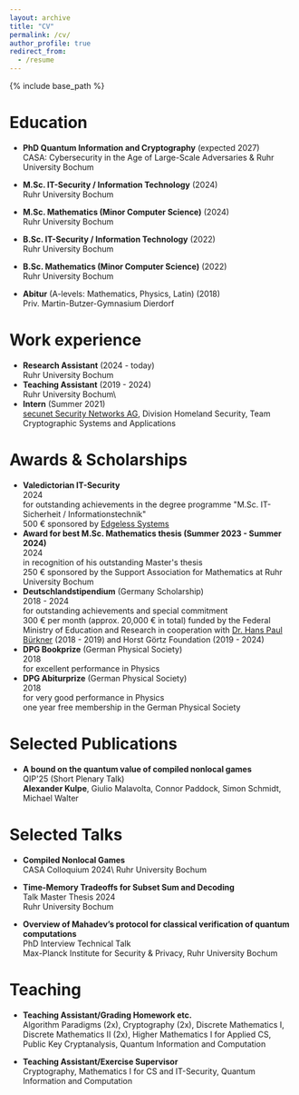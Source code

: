 ```yaml
---
layout: archive
title: "CV"
permalink: /cv/
author_profile: true
redirect_from:
  - /resume
---
```


{% include base_path %}
<!--
You can find a full CV [here](https://alexkulpe.github.io/files/CV.pdf).
-->

Education
======

* **PhD Quantum Information and Cryptography** (expected 2027)\
  CASA: Cybersecurity in the Age of Large-Scale Adversaries & Ruhr University Bochum

* **M.Sc. IT-Security / Information Technology** (2024)\
  Ruhr University Bochum

* **M.Sc. Mathematics (Minor Computer Science)** (2024)\
  Ruhr University Bochum

* **B.Sc. IT-Security / Information Technology** (2022)\
  Ruhr University Bochum

* **B.Sc. Mathematics (Minor Computer Science)** (2022) \
  Ruhr University Bochum

* **Abitur** (A-levels: Mathematics, Physics, Latin) (2018)\
  Priv. Martin-Butzer-Gymnasium Dierdorf


Work experience
======

* **Research Assistant** (2024 - today)\
  Ruhr University Bochum
* **Teaching Assistant** (2019 - 2024)\
  Ruhr University Bochum\
  <!--Algorithm Paradigms, Cryptography (2x), Discrete Mathematics I, Discrete Matheamtics II (2x), Higher Mathematics I for Applied CS, Introduction to Theoretical Computer Science (2x), Mathematics I for CS and IT-Security, Public Key Cryptanalysis, Quantum Information & Computation-->
* **Intern** (Summer 2021)\
  [secunet Security Networks AG](https://www.secunet.com/en/), Division Homeland Security, Team Cryptographic Systems and Applications

<!--
* 2024-2027: Research Assistant & PhD Student
  * Quantum Information, Ruhr University Bochum / Hub A, CASA - Cybersecurity in the Age of Large-Scale Adversaries
  * working on the DFG-funded CASA Fundamental Research Project "Robust Certification of Quantum Devices"

* 2019-2024: Student Assistant / Graduate Assistant
  * Ruhr University Bochum
  * Corrector:
    * Algorithm Paradigms (SuSe 21, SuSe 22; Prof. Dr Buchin)
    * Cryptography (WiSe 22/23; Prof. Dr. May)
    * Discrete Mathematics I (WiSe 20/21; PD Dr. Schuster)
    * Discrete Mathematics II / Introduction to Theoretical Computer Science (SuSe 22, Jun.-Prof. Dr. Fleischhacker; SuSe 23, Timo Glaser)
    * Higher Mathematics I (WiSe 19/20; PD Dr. Kacso)
    * Public Key Cryptanalysis I (SuSe 23; Prof. Dr. May)
  * Exercise Supervisor
    * Cryptography (WiSe 23/24; Jun.-Prof. Dr. Fleischhacker)
    * Mathematics I for Computer Science and IT Security (WiSe 21/22; Prof. Dr. Leander)

* Summer 2021: Intern / Research Position
  * [secunet Security Networks AG](https://www.secunet.com/en/), Division Homeland Security, Team Cryptographic Systems and Applications
  * Supervisor: Sebastian Vogt
  * Analysis of general concepts in the field Post-Quantum Cryptography
  * Analysis and technical preparation of the impacts of Post-Quantum Cryptography on TLS
  * Presentation of the work results in a webinar
-->



Awards & Scholarships
======

* **Valedictorian IT-Security**\
  2024\
  for outstanding achievements in the degree programme "M.Sc. IT-Sicherheit / Informationstechnik"\
  500 € sponsored by [Edgeless Systems](https://www.edgeless.systems)
* **Award for best M.Sc. Mathematics thesis (Summer 2023 - Summer 2024)**\
  2024\
  in recognition of his outstanding Master's thesis\
  250 € sponsored by the Support Association for Mathematics at Ruhr University Bochum
* **Deutschlandstipendium** (Germany Scholarship)\
  2018 - 2024\
  for outstanding achievements and special commitment\
  300 € per month (approx. 20,000 € in total) funded by the Federal Ministry of Education and Research in cooperation with [Dr. Hans Paul Bürkner](https://en.wikipedia.org/wiki/Hans-Paul_Bürkner) (2018 - 2019) and Horst Görtz Foundation (2019 - 2024)
* **DPG Bookprize** (German Physical Society)\
  2018\
  for excellent performance in Physics
* **DPG Abiturprize** (German Physical Society)\
  2018\
  for very good performance in Physics\
  one year free membership in the German Physical Society


Selected Publications
======

* **A bound on the quantum value of compiled nonlocal games**\
  QIP'25 (Short Plenary Talk)\
  **Alexander Kulpe**, Giulio Malavolta, Connor Paddock, Simon Schmidt, Michael Walter


Selected Talks
======
* **Compiled Nonlocal Games**\
  CASA Colloquium 2024\ 
  Ruhr University Bochum

* **Time-Memory Tradeoffs for Subset Sum and Decoding**\
  Talk Master Thesis 2024\
  Ruhr University Bochum

* **Overview of Mahadev’s protocol for classical verification of quantum computations**\
  PhD Interview Technical Talk\
  Max-Planck Institute for Security & Privacy, Ruhr University Bochum

Teaching
======

* **Teaching Assistant/Grading Homework etc.**\
  Algorithm Paradigms (2x), Cryptography (2x), Discrete Mathematics I, Discrete Mathematics II (2x), Higher Mathematics I for Applied CS, Public Key Cryptanalysis, Quantum Information and Computation

* **Teaching Assistant/Exercise Supervisor**\
  Cryptography, Mathematics I for CS and IT-Security, Quantum Information and Computation




<!--  
Service and leadership
======
* Currently signed in to 43 different slack teams

-->
